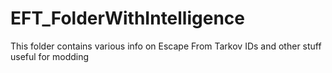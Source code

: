 # EFT_FolderWithIntelligence
This folder contains various info on Escape From Tarkov IDs and other stuff useful for modding
